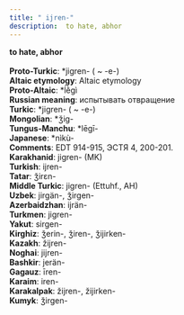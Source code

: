 ```yaml
---
title: " ijren-"
description:  to hate, abhor
---
```

<strong> to hate, abhor</strong><br><br>
<strong>Proto-Turkic</strong>:  *jigren- ( ~ -e-)<br>
<strong>Altaic etymology</strong>:  Altaic etymology<br>
<strong> Proto-Altaic</strong>:  *ĺḕgì<br>
<strong>Russian meaning</strong>:  испытывать отвращение<br>
<strong>Turkic</strong>:  *jigren- ( ~ -e-)<br>
<strong>Mongolian</strong>:  *ǯig-<br>
<strong>Tungus-Manchu</strong>:  *lēgī-<br>
<strong>Japanese</strong>:  *nìkù-<br>
<strong>Comments</strong>:  EDT 914-915, ЭСТЯ 4, 200-201.<br>
<strong>Karakhanid</strong>:  jigren- (MK)<br>
<strong>Turkish</strong>:  ijren-<br>
<strong>Tatar</strong>:  ǯirɛn-<br>
<strong>Middle Turkic</strong>:  jigren- (Ettuhf., AH)<br>
<strong>Uzbek</strong>:  jirgän-, ǯirgen-<br>
<strong>Azerbaidzhan</strong>:  ijrän-<br>
<strong>Turkmen</strong>:  jigren-<br>
<strong>Yakut</strong>:  sirgen-<br>
<strong>Kirghiz</strong>:  ǯerin-, ǯiren-, ǯijirken-<br>
<strong>Kazakh</strong>:  žijren-<br>
<strong>Noghai</strong>:  jijren-<br>
<strong>Bashkir</strong>:  jerän-<br>
<strong>Gagauz</strong>:  īren-<br>
<strong>Karaim</strong>:  iren-<br>
<strong>Karakalpak</strong>:  žijren-, žijirken-<br>
<strong>Kumyk</strong>:  ǯirgen-<br>


